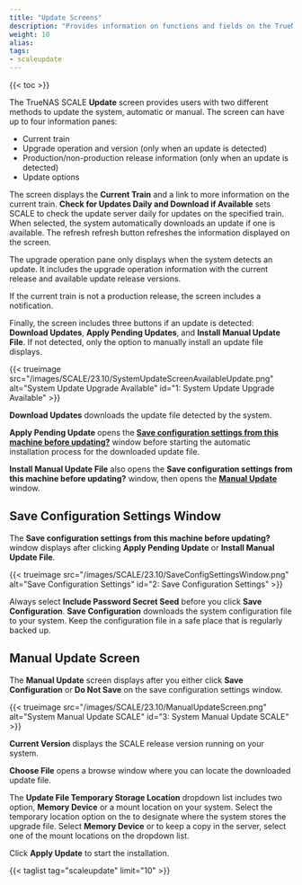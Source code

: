 ```yaml
---
title: "Update Screens"
description: "Provides information on functions and fields on the TrueNAS SCALE Update screens."
weight: 10
alias: 
tags:
- scaleupdate
---
```


{{< toc >}}

The TrueNAS SCALE **Update** screen provides users with two different methods to update the system, automatic or manual. The screen can have up to four information panes:

* Current train
* Upgrade operation and version (only when an update is detected)
* Production/non-production release information (only when an update is detected)
* Update options

The screen displays the **Current Train** and a link to more information on the current train.
**Check for Updates Daily and Download if Available** sets SCALE to check the update server daily for updates on the specified train.
When selected, the system automatically downloads an update if one is available.
The refresh <span class="material-icons">refresh</span> button refreshes the information displayed on the screen.

The upgrade operation pane only displays when the system detects an update. It includes the upgrade operation information with the current release and available update release versions.

If the current train is not a production release, the screen includes a notification.

Finally, the screen includes three buttons if an update is detected: **Download Updates**, **Apply Pending Updates**, and **Install Manual Update File**.
If not detected, only the option to manually install an update file displays.  

{{< trueimage src="/images/SCALE/23.10/SystemUpdateScreenAvailableUpdate.png" alt="System Update Upgrade Available" id="1: System Update Upgrade Available" >}}

**Download Updates** downloads the update file detected by the system.

**Apply Pending Update** opens the **[Save configuration settings from this machine before updating?](#save-configuration-settings-window)** window before starting the automatic installation process for the downloaded update file.

**Install Manual Update File** also opens the **Save configuration settings from this machine before updating?** window, then opens the **[Manual Update](#manual-update-screen)** window.

## Save Configuration Settings Window
The **Save configuration settings from this machine before updating?** window displays after clicking **Apply Pending Update** or **Install Manual Update File**.

{{< trueimage src="/images/SCALE/23.10/SaveConfigSettingsWindow.png" alt="Save Configuration Settings" id="2: Save Configuration Settings" >}}

Always select **Include Password Secret Seed** before you click **Save Configuration**.
**Save Configuration** downloads the system configuration file to your system.
Keep the configuration file in a safe place that is regularly backed up.

## Manual Update Screen
The **Manual Update** screen displays after you either click **Save Configuration** or **Do Not Save** on the save configuration settings window.

{{< trueimage src="/images/SCALE/23.10/ManualUpdateScreen.png" alt="System Manual Update SCALE" id="3: System Manual Update SCALE" >}}

**Current Version** displays the SCALE release version running on your system.

**Choose File** opens a browse window where you can locate the downloaded update file.

The **Update File Temporary Storage Location** dropdown list includes two option, **Memory Device** or a mount location on your system.
Select the temporary location option on the to designate where the system stores the upgrade file.
Select **Memory Device** or to keep a copy in the server, select one of the mount locations on the dropdown list.

Click **Apply Update** to start the installation.

{{< taglist tag="scaleupdate" limit="10" >}}
